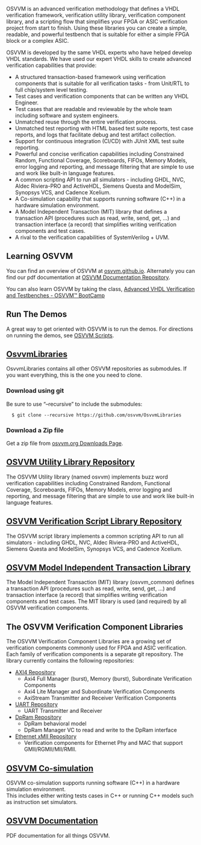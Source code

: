 OSVVM is an advanced verification methodology that
defines a VHDL verification framework, verification utility library, 
verification component library, and a scripting flow
that simplifies your FPGA or ASIC verification project 
from start to finish.
Using these libraries you can create a simple, readable, 
and powerful testbench that is suitable for either a 
simple FPGA block or a complex ASIC.

OSVVM is developed by the same VHDL experts who
have helped develop VHDL standards.
We have used our expert VHDL skills to create
advanced verification capabilities that provide:  

- A structured transaction-based framework using verification components that is suitable for all verification tasks - from Unit/RTL to full chip/system level testing.
- Test cases and verification components that can be written any VHDL Engineer.
- Test cases that are readable and reviewable by the whole team including software and system engineers.   
- Unmatched reuse through the entire verification process.    
- Unmatched test reporting with HTML based test suite reports, test case reports, and logs that facilitate debug and test artifact collection.   
- Support for continuous integration (CI/CD) with JUnit XML test suite reporting.  
- Powerful and concise verification capabilities including Constrained Random, Functional Coverage, Scoreboards, FIFOs, Memory Models, error logging and reporting, and message filtering that are simple to use and work like built-in language features.
- A common scripting API to run all simulators - including GHDL, NVC, Aldec Riviera-PRO and ActiveHDL, Siemens Questa and ModelSim, Synopsys VCS, and Cadence Xcelium.  
- A Co-simulation capability that supports running software (C++) in a hardware simulation environment.
- A Model Independent Transaction (MIT) library that defines a transaction API (procedures such as read, write, send, get, …)  and transaction interface (a record) that simplifies writing verification components and test cases.
- A rival to the verification capabilities of SystemVerilog + UVM.  

## Learning OSVVM
You can find an overview of OSVVM at [osvvm.github.io](https://osvvm.github.io).
Alternately you can find our pdf documentation at 
[OSVVM Documentation Repository](https://github.com/OSVVM/Documentation#readme).

You can also learn OSVVM by taking the class, [Advanced VHDL Verification and Testbenches - OSVVM&trade; BootCamp](https://synthworks.com/vhdl_testbench_verification.htm)

## Run The Demos
A great way to get oriented with OSVVM is to run the demos.
For directions on running the demos, see [OSVVM Scripts](https://github.com/osvvm/OSVVM-Scripts#readme).


## [OsvvmLibraries](https://github.com/osvvm/OsvvmLibraries) 
OsvvmLibraries contains all other OSVVM repositories as submodules.   If you want everything, this is the one you need to clone.   

### Download using git
Be sure to use “–recursive” to include the submodules:
```    
  $ git clone --recursive https://github.com/osvvm/OsvvmLibraries
```

### Download a Zip file
Get a zip file from [osvvm.org Downloads Page](https://osvvm.org/downloads).

## [OSVVM Utility Library Repository](https://github.com/osvvm/osvvm#readme) 
The OSVVM Utility library (named osvvm) implements 
buzz word verification capabilities including Constrained Random, Functional Coverage, 
Scoreboards, FIFOs, Memory Models, error logging and reporting, and message filtering 
that are simple to use and work like built-in language features.


## [OSVVM Verification Script Library Repository](https://github.com/osvvm/OSVVM-Scripts)
The OSVVM script library implements
a common scripting API to run all simulators - 
including GHDL, NVC, Aldec Riviera-PRO and ActiveHDL, Siemens Questa and ModelSim, Synopsys VCS, and Cadence Xcelium.  

  
## [OSVVM Model Independent Transaction Library](https://github.com/osvvm/OSVVM-Common#readme)
The Model Independent Transaction (MIT) library (osvvm_common) defines a transaction API (procedures such as read, write, send, get, …) 
and transaction interface (a record) that simplifies writing verification components and test cases. 
The MIT library is used (and required) by all OSVVM verification components.


## The OSVVM Verification Component Libraries
The OSVVM Verification Component Libraries are a growing set of 
verification components commonly used for FPGA and ASIC verification.
Each family of verification components is a separate git repository. 
The library currently contains the following repositories:

  - [AXI4 Repository](https://github.com/osvvm/AXI4#readme) 
    - Axi4 Full Manager (burst), Memory (burst), Subordinate Verification Components
    - Axi4 Lite Manager and Subordinate Verification Components
    - AxiStream Transmitter and Receiver Verification Components
  - [UART Repository](https://github.com/osvvm/UART#readme) 
    - UART Transmitter and Receiver
  - [DpRam Repository](https://github.com/osvvm/DpRam) 
    - DpRam behavioral model 
    - DpRam Manager VC to read and write to the DpRam interface
  - [Ethernet xMII Repository](https://github.com/osvvm/Ethernet) 
    - Verification components for Ethernet Phy and MAC that support GMII/RGMII/MII/RMII.

## [OSVVM Co-simulation](https://github.com/OSVVM/CoSim#readme)
OSVVM co-simulation supports running software (C++) in a hardware simulation environment.  
This includes either writing tests cases in C++ or running C++ models such as instruction set simulators.

## [OSVVM Documentation](https://github.com/OSVVM/Documentation#readme)
PDF documentation for all things OSVVM.

